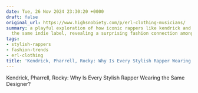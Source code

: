 ```yaml
---
date: Tue, 26 Nov 2024 23:30:20 +0000
draft: false
original_url: https://www.highsnobiety.com/p/erl-clothing-musicians/
summary: a playful exploration of how iconic rappers like kendrick and rocky are sporting
  the same indie label, revealing a surprising fashion connection among them.
tags:
- stylish-rappers
- fashion-trends
- erl-clothing
title: 'Kendrick, Pharrell, Rocky: Why Is Every Stylish Rapper Wearing the Same Designer?'
---
```


Kendrick, Pharrell, Rocky: Why Is Every Stylish Rapper Wearing the Same Designer?